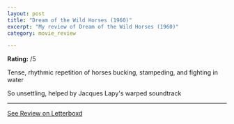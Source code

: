 ```yaml
---
layout: post
title: "Dream of the Wild Horses (1960)"
excerpt: "My review of Dream of the Wild Horses (1960)"
category: movie_review

---
```


**Rating:** /5

Tense, rhythmic repetition of horses bucking, stampeding, and fighting in water

So unsettling, helped by Jacques Lapy's warped soundtrack

<hr>

[See Review on Letterboxd](https://boxd.it/4JNui5)
